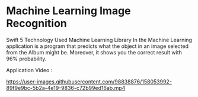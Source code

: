 # Machine Learning Image Recognition
Swift 5 Technology Used Machine Learning Library In the Machine Learning application is a program that predicts what the object in an image selected from the Album might be. Moreover, it shows you the correct result with 96% probability.


Application Video : 


https://user-images.githubusercontent.com/98838876/158053992-89f9e9bc-5b2a-4e19-9836-c72b99ed16ab.mp4



